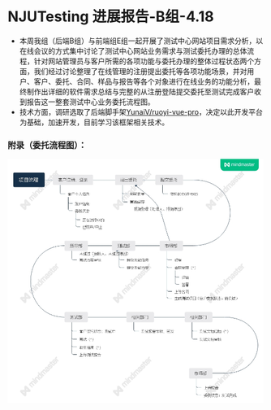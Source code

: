 # NJUTesting 进展报告-B组-4.18

- 本周我组（后端B组）与前端组E组一起开展了测试中心网站项目需求分析，以在线会议的方式集中讨论了测试中心网站业务需求与测试委托办理的总体流程，针对网站管理员与客户所需的各项功能与委托办理的整体过程状态两个方面，我们经过讨论整理了在线管理的注册提出委托等各项功能场景，并对用户、客户、委托、合同、样品与报告等各个对象进行在线业务的功能分析，最终制作出详细的软件需求总结与完整的从注册登陆提交委托至测试完成客户收到报告这一整套测试中心业务委托流程图。
- 技术方面，调研选取了后端脚手架[YunaiV/ruoyi-vue-pro](https://github.com/YunaiV/ruoyi-vue-pro)，决定以此开发平台为基础，加速开发，目前学习该框架相关技术。

### 附录（委托流程图）：

![flow1](每周进展-B组-4.18.assets/flow1.jpg)